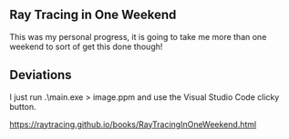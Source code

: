 ## Ray Tracing in One Weekend

This was my personal progress, it is going to take me more than one weekend to sort of get this done though!

## Deviations

I just run .\main.exe > image.ppm and use the Visual Studio Code clicky button.

https://raytracing.github.io/books/RayTracingInOneWeekend.html
